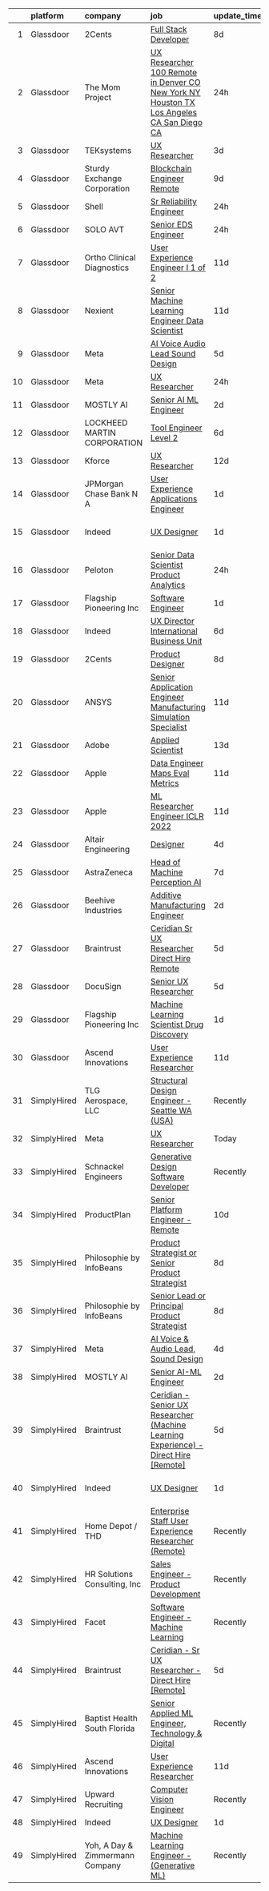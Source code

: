 

|    | platform    | company                         | job                                                                                                                                                                                                                                                                                                                                                                                                                                                                                                                                                                                                                                                                                                                                                                                                                                                                                                                                                                                                                                                                                                                                                                                                                                                                                                                                                                                                                                     | update_time   | location                   |
|---:|:------------|:--------------------------------|:----------------------------------------------------------------------------------------------------------------------------------------------------------------------------------------------------------------------------------------------------------------------------------------------------------------------------------------------------------------------------------------------------------------------------------------------------------------------------------------------------------------------------------------------------------------------------------------------------------------------------------------------------------------------------------------------------------------------------------------------------------------------------------------------------------------------------------------------------------------------------------------------------------------------------------------------------------------------------------------------------------------------------------------------------------------------------------------------------------------------------------------------------------------------------------------------------------------------------------------------------------------------------------------------------------------------------------------------------------------------------------------------------------------------------------------|:--------------|:---------------------------|
|  1 | Glassdoor   | 2Cents                          | [Full Stack Developer](https://www.glassdoor.com/partner/jobListing.htm?pos=126&ao=1136043&s=58&guid=000001823e6adf3b917051f4d32c6068&src=GD_JOB_AD&t=SR&vt=w&ea=1&cs=1_b16fae8e&cb=1658904567964&jobListingId=1008012892026&jrtk=3-0-1g8v6lns4jor1801-1g8v6lnsj2a6o000-85534a6b2d893294-)                                                                                                                                                                                                                                                                                                                                                                                                                                                                                                                                                                                                                                                                                                                                                                                                                                                                                                                                                                                                                                                                                                                                              | 8d            | Remote                     |
|  2 | Glassdoor   | The Mom Project                 | [UX Researcher  100  Remote in Denver  CO  New York  NY  Houston  TX  Los Angeles  CA  San Diego  CA ](https://www.glassdoor.com/partner/jobListing.htm?pos=103&ao=1110586&s=58&guid=000001823e6adf3b917051f4d32c6068&src=GD_JOB_AD&t=SR&vt=w&cs=1_8bb0fad2&cb=1658904567960&jobListingId=1008031987405&cpc=9DC6E4D8324653EE&jrtk=3-0-1g8v6lns4jor1801-1g8v6lnsj2a6o000-1c0499f345ea7c01--6NYlbfkN0BDp_epf89aHDQhKpPegNJQ_ldQpEFZQsM9OcONMGxWx6pU56EKHF58QjVdAUvn2gXWmN-jNxj30fEr7ucrnnoWaA7GhknQKw_pX8S0ZudUP8iUsGOEcgiWeJ71eQ-LYoWGRxy4nYltpu0silshcAFbtVcOFlDuwSNbTCoZ9Q0pn10eRlBCyIjHNWlqq7fJdTNgOzOwkM_Wy8VjFhDxmjVIYbLXsCpX-8gl55S9D-jp9nJdw8zLp0oWBRoDN-PhOwvcCkqeRox7oeghwP2GXWijhoB0pNncU0hiNAvzC-1fefUVhwc7z2H_y-iKsAN9xs9WQj-mivQjhl4wU4DJyI2zB9GIBLlT3Jhjdfxegrdy_fu02JOTkGULOSv248dSsZI5kqMCxBOdMyNUAuDED0AYWpPVGRsxnQ1rOKO9iLXt-euXKsPr-ywS38HH_0Jv8Tbc28daC0a9Bf_liPP-fHpKXSjyPbM6gzbOCzI5UUnCvnzwtcJV3Julo7IqqjH8HKzlqyMUsbom-8DAVCl46xYlxNp4gQ_Phgeo8Dy9xJpRancZqY0B0Zn1LEmWM8TX2DoFJk9QIvzeBQ%3D%3D)                                                                                                                                                                                                                                                                                                                                                                                                                  | 24h           | Burlingame, CA             |
|  3 | Glassdoor   | TEKsystems                      | [UX Researcher](https://www.glassdoor.com/partner/jobListing.htm?pos=106&ao=1110586&s=58&guid=000001823e6adf3b917051f4d32c6068&src=GD_JOB_AD&t=SR&vt=w&cs=1_03a470e0&cb=1658904567960&jobListingId=1008024266120&cpc=F4EED0218A761C36&jrtk=3-0-1g8v6lns4jor1801-1g8v6lnsj2a6o000-4a893de833f8edc7--6NYlbfkN0AuKz8EBO1xHDEL7V2YF9xF3dC_I9B9i-Zw2Jh8clPMK9BxhHDJszxSyW718EipT5OKVo0l8fGahg7JVHHTvhMl6NWgDS8cwN9dycP3fH88SEte35WzHnr9jI2zsKnd3aTaH-zb4Mlwe4dGjQZzahKkmSZE0za2Dzfn-JC1lqc6IDMnUy-JJeXO3wI-bTlZhtG8kiK47Ohvj154ZEloAZT5Yu9yO_sUVr70ePt3_jWe9v0u9JniYgd1DB5ECL9pJ8DRZyi_u2fZMHCeZp_KhTMARDBODSIOKwh3DFmDoxVE6NvUluFzEZxTIlfDwQKu-kIIB6HEOBVs2Ig55r7YBFDPb4UuIFsoWii63D_1n0VgsrCCCC85PZTmQgbNkd33WtPO7OkWINOK0yHHVQqJDOP4ForXL-0YuBAK2s5iSstvbZpq57UMw97WJ3hJBym0eQcwQmPA4Yfr9NPFEcOd9lYrhGVLnjqd1NSp3mjCo6cUN1IZsyXepjUgC0-Q4Wf7sPjrXBdWVZKrp4-fN-KEJWZ7D84pLetUT2eN4GsDVd-dMkv_C1_wxJpjysfhzRVORXAL5hxiMmCufLnAohAggD8KLRx0qimqGqflWH1GMlFPXr-B1VfZykQ1SXm-8L27lqjSbz39DLL2k9-p42lpabVwpN4wZ5D1W3oMCJQ4wcIN2ViTt95P89j_xOLDBRAQClJF6S9y0INj-Nh0v-Bfqfu0Esasrrst-HSvuttbrAq_uBirwCFjE71JVeKkvtkm-daUHjE5B1U6sU0vnwGHlynuawv249nydXTxzABlQY-lYS_XYbzDbcjv2Kym1M_zYEHz2Z5B_0Rf-Fw1u-CDzolNh_6QJloNgw4weiVfD5d1VP2HcufXwcdRfByySk8H98V-vkK9_57nWk-EXcC8o0y6YVYVyCSyMjhtjIGUqSvBG2qpc9QGU4FxakvVpTU0-oKYyxj7EHTxDQ%3D%3D)                                                                                                         | 3d            | Sunnyvale, CA              |
|  4 | Glassdoor   | Sturdy Exchange Corporation     | [Blockchain Engineer  Remote ](https://www.glassdoor.com/partner/jobListing.htm?pos=110&ao=1136043&s=58&guid=000001823e6adf3b917051f4d32c6068&src=GD_JOB_AD&t=SR&vt=w&ea=1&cs=1_e6c9e988&cb=1658904567961&jobListingId=1008010329731&jrtk=3-0-1g8v6lns4jor1801-1g8v6lnsj2a6o000-7d55b355f04952f3-)                                                                                                                                                                                                                                                                                                                                                                                                                                                                                                                                                                                                                                                                                                                                                                                                                                                                                                                                                                                                                                                                                                                                      | 9d            | Remote                     |
|  5 | Glassdoor   | Shell                           | [Sr  Reliability Engineer](https://www.glassdoor.com/partner/jobListing.htm?pos=119&ao=1136043&s=58&guid=000001823e6adf3b917051f4d32c6068&src=GD_JOB_AD&t=SR&vt=w&cs=1_b23a8796&cb=1658904567961&jobListingId=1008029899798&jrtk=3-0-1g8v6lns4jor1801-1g8v6lnsj2a6o000-ee9a156b97467a4f-)                                                                                                                                                                                                                                                                                                                                                                                                                                                                                                                                                                                                                                                                                                                                                                                                                                                                                                                                                                                                                                                                                                                                               | 24h           | Deer Park, TX              |
|  6 | Glassdoor   | SOLO AVT                        | [Senior EDS Engineer](https://www.glassdoor.com/partner/jobListing.htm?pos=123&ao=1136043&s=58&guid=000001823e6adf3b917051f4d32c6068&src=GD_JOB_AD&t=SR&vt=w&ea=1&cs=1_efadd9e4&cb=1658904567964&jobListingId=1008031728849&jrtk=3-0-1g8v6lns4jor1801-1g8v6lnsj2a6o000-829bfac877d09540-)                                                                                                                                                                                                                                                                                                                                                                                                                                                                                                                                                                                                                                                                                                                                                                                                                                                                                                                                                                                                                                                                                                                                               | 24h           | Fremont, CA                |
|  7 | Glassdoor   | Ortho Clinical Diagnostics      | [User Experience Engineer I  1 of 2 ](https://www.glassdoor.com/partner/jobListing.htm?pos=109&ao=1136043&s=58&guid=000001823e6adf3b917051f4d32c6068&src=GD_JOB_AD&t=SR&vt=w&cs=1_182d274b&cb=1658904567960&jobListingId=1008008589700&jrtk=3-0-1g8v6lns4jor1801-1g8v6lnsj2a6o000-63d4015c4070fc3e-)                                                                                                                                                                                                                                                                                                                                                                                                                                                                                                                                                                                                                                                                                                                                                                                                                                                                                                                                                                                                                                                                                                                                    | 11d           | Rochester, NY              |
|  8 | Glassdoor   | Nexient                         | [Senior Machine Learning Engineer Data Scientist](https://www.glassdoor.com/partner/jobListing.htm?pos=130&ao=1136043&s=58&guid=000001823e6adf3b917051f4d32c6068&src=GD_JOB_AD&t=SR&vt=w&cs=1_05775c98&cb=1658904567964&jobListingId=1008008457368&jrtk=3-0-1g8v6lns4jor1801-1g8v6lnsj2a6o000-8cd60bd847106d8e-)                                                                                                                                                                                                                                                                                                                                                                                                                                                                                                                                                                                                                                                                                                                                                                                                                                                                                                                                                                                                                                                                                                                        | 11d           | Ann Arbor, MI              |
|  9 | Glassdoor   | Meta                            | [AI Voice   Audio Lead  Sound Design](https://www.glassdoor.com/partner/jobListing.htm?pos=102&ao=1110586&s=58&guid=000001823e6adf3b917051f4d32c6068&src=GD_JOB_AD&t=SR&vt=w&cs=1_11c6aecf&cb=1658904567960&jobListingId=1008021479078&cpc=42BEC95245890617&jrtk=3-0-1g8v6lns4jor1801-1g8v6lnsj2a6o000-4e073b874af96635--6NYlbfkN0DYl4UJW4r1Vl7FEn6T9F-rD9lpC-0oMJVSiWjK_MGUd5ZxEn957iThda3zHpNlLYNgMYfVQ9s4oNCXX3SjvMzf_o4TxDQLD7Iobu98RQT5UF23i3NPWfluv5sy-U_N1kSmZZ9nglkNOcZTNWhF9PvTvza0NoeMtSPc9t_RXx0KrrB8CsvYXNVDFR8V-Vg44njnKjUtrrVmSsO9xOA1UJGYfJLCytuV-856QZcR6sYHhiW2pAx_IL_PnjhZGnm0sUDjXqVVGURMP2ab4Kd6HPhaJMESCI2-TmVZwsqnfxBBH04l55w2n7UNxhBzX124bTsyYS5PieLNTKl5MD0f-mVGg8W-ohCMqbTDPwvSgLtnkIHOz3nLhg9hEtzRvx7VHrOXs7LVdfLT8sDfiIicpT-4yQBC-OB1kDOOsbBGYFhZTXepn0YlrbW5cgXWXVqlw2fm4qcSWrM4nOvpTMy4wo-GkjhK0fQkxFUxtjsW1VDTQ051Pvezmb3HYTtDHQBXO9GJaosvnCZQ5tc6QM_A-vI5b3UbB2Sj_9r-l_wF7tVH1OAGt8Sy5AXglllM_u25E03KDfA6sD4mDg9giGnvfwNZY4Byx5etE-6iLpQ8GyzIhY5vg3qC9Dy4Wl5LPh7HEloAU7yIiW7QF21rLq4KG_2cxQdbAhv2pS2abpATNb3Im_eDr2azFU_t_5RULO2ic9mMbLRyfqA44giXj84DPyM5Qvh3PM7rIkxQ4nJMkdaEZEbb7cwa-aqG0bgSXa9uoDasHMZ534dmQyHTzR2XmopBxT6FnEasH4Y70QThlqoYSOzAK3oB18NwPg1fxLEkx5YtxCwM98oVooOPARwN_xwGHr2MZM0aPcc9eD7yVCtiWIJIhgP0N3hUUf2Ki_W2xuA84JaPvwTpZ8iZlKx-zwnIOHGA60GwevYdHtgZIaZ0vjr7qUazGy4yorranfazDY6R6xBRJiLX83VHgYV8bhrF5X-VZp42UTV6VZG7dLl_37eLiJu2AbvrQ80rWQKDiGUmIOB7ULB9EquHrY_2wTCp90hCE62RT4o%3D) | 5d            | Fremont, CA                |
| 10 | Glassdoor   | Meta                            | [UX Researcher](https://www.glassdoor.com/partner/jobListing.htm?pos=112&ao=1136043&s=58&guid=000001823e6adf3b917051f4d32c6068&src=GD_JOB_AD&t=SR&vt=w&ea=1&cs=1_2aef5319&cb=1658904567961&jobListingId=1008031131369&jrtk=3-0-1g8v6lns4jor1801-1g8v6lnsj2a6o000-7305b9d1fd1dfb42-)                                                                                                                                                                                                                                                                                                                                                                                                                                                                                                                                                                                                                                                                                                                                                                                                                                                                                                                                                                                                                                                                                                                                                     | 24h           | Remote                     |
| 11 | Glassdoor   | MOSTLY AI                       | [Senior AI ML Engineer](https://www.glassdoor.com/partner/jobListing.htm?pos=122&ao=1136043&s=58&guid=000001823e6adf3b917051f4d32c6068&src=GD_JOB_AD&t=SR&vt=w&ea=1&cs=1_e2f9dce4&cb=1658904567964&jobListingId=1008025309635&jrtk=3-0-1g8v6lns4jor1801-1g8v6lnsj2a6o000-8615a7f6e4c35cad-)                                                                                                                                                                                                                                                                                                                                                                                                                                                                                                                                                                                                                                                                                                                                                                                                                                                                                                                                                                                                                                                                                                                                             | 2d            | Remote                     |
| 12 | Glassdoor   | LOCKHEED MARTIN CORPORATION     | [Tool Engineer   Level 2](https://www.glassdoor.com/partner/jobListing.htm?pos=111&ao=1136043&s=58&guid=000001823e6adf3b917051f4d32c6068&src=GD_JOB_AD&t=SR&vt=w&cs=1_8ab83003&cb=1658904567961&jobListingId=1008018747791&jrtk=3-0-1g8v6lns4jor1801-1g8v6lnsj2a6o000-600b37a8d9478360-)                                                                                                                                                                                                                                                                                                                                                                                                                                                                                                                                                                                                                                                                                                                                                                                                                                                                                                                                                                                                                                                                                                                                                | 6d            | Marietta, GA               |
| 13 | Glassdoor   | Kforce                          | [UX Researcher](https://www.glassdoor.com/partner/jobListing.htm?pos=108&ao=1110586&s=58&guid=000001823e6adf3b917051f4d32c6068&src=GD_JOB_AD&t=SR&vt=w&cs=1_64ee5d7d&cb=1658904567960&jobListingId=1008005891397&cpc=2CAED5C921A5F994&jrtk=3-0-1g8v6lns4jor1801-1g8v6lnsj2a6o000-e4c2b24613f928ce--6NYlbfkN0C5IatSLh_Ak1q39eQQoPIxD737RW9NeiYGvIRXkrLjEBkC4LI6KweFWWPiS1PvvlyTklMnnQ_buaV2_SkKGWvccSW_mylaG-durmWOS5mcSmVMDNnowR7oX6Ew1L-J_Jdqxvap4ARkWXSzg1LAe2Z95TsAVoesQzNv57Zw9RvXkOgrw6M5wCMMiRZgIUXS91XbKMfReSBiXtUxEyqn57qjBimzy0bq7q4lwmjcFHN8-pE704iV-XNnHpKuCv91T8iIu8SaLhaG6GI7SsBQEdMC6TbKmy62-1bFYIJQj1Ql9Gbv238GjLWQJ4Uc4nk2d4Ig5wXvZ92k_OiGS0FBsIR32qYMco73DZl-g2Z1XCq8l0E-ok7yt9KG-LajEYx9yKjSvtG2DfRe57x5Kc6CewBbvaVgCMXCmsdTG4uZpDjOouxQdsaO0ZfAUaIC8Y5e3lgERFx5XJ8zzNKa9qtwpuW6Jw3bhU_2TirUIPCdDXwHFN-HhL-NRHrcrWzeTSht7-tVoiVwvlfrS1nxIB1PAD_3KAD3oKON_nkjvxO_r6_EBswn0IwUmX7HJeIr8ehfyAB96VjDF7SGeHqcWwTlzGS8gcNkHTFG9fA%3D)                                                                                                                                                                                                                                                                                                                                                                                                                                                                                       | 12d           | Waltham, MA                |
| 14 | Glassdoor   | JPMorgan Chase Bank  N A        | [User Experience   Applications Engineer](https://www.glassdoor.com/partner/jobListing.htm?pos=120&ao=1136043&s=58&guid=000001823e6adf3b917051f4d32c6068&src=GD_JOB_AD&t=SR&vt=w&cs=1_04b7e425&cb=1658904567961&jobListingId=1008029231570&jrtk=3-0-1g8v6lns4jor1801-1g8v6lnsj2a6o000-387a33514749dd2a-)                                                                                                                                                                                                                                                                                                                                                                                                                                                                                                                                                                                                                                                                                                                                                                                                                                                                                                                                                                                                                                                                                                                                | 1d            | Apple Valley, CA           |
| 15 | Glassdoor   | Indeed                          | [UX Designer](https://www.glassdoor.com/partner/jobListing.htm?pos=104&ao=1110586&s=58&guid=000001823e6adf3b917051f4d32c6068&src=GD_JOB_AD&t=SR&vt=w&cs=1_9898e788&cb=1658904567960&jobListingId=1008028578102&cpc=47CFDC01B3F81FAC&jrtk=3-0-1g8v6lns4jor1801-1g8v6lnsj2a6o000-2cc1071fb75654da--6NYlbfkN0CiRNM7CVr8YueLFKlzwbFWI0o7IjV438l4sVrvKZ0flpURU_mqoI8EbsK64YRr3OBYYZalZrIwKssoeo6VoDij59fqsdwtzHKpuAN9G1807uO77Tfa8ejE6RtPKcGioDYAYwx3GOtjJTokwiiBuVm99tnuj5zhfnh0G4p44u-VeDzF1xhHbpl1WSAnA2ClJkmCauGEmmM66JRjq4m8lVkAmf753XPODaExkDPZL2xyeYhCaHEBje91pJnDkihoJVdcWkhUtRprYjaWGap1vpR8h-I8S54_Q2LBVu-2p57N8uTsdjjokLyiy07anwLIVRxhN9ZPP525bjbnUyL2zVgR5mQfjoOkA1sg0AWC_5gRJUw9LkFphRrFRsC9hMvICi4XCfj4SxdalczmfhG5tmqBozJIrp5sJ9gx8WhNjsDsooIi66SL1nH24higO99qPc-E6hiF0J0RFCJ4_9287Axs8yf51CALUhOUyXoQsTIWQWuRq8p-jBgmqagtq4sPiSeQAjV4pTmrmGwEBdduJgC8L1UiMF3HO1I%3D)                                                                                                                                                                                                                                                                                                                                                                                                                                                                                                                                                         | 1d            | San Francisco, CA          |
| 16 | Glassdoor   | Peloton                         | [Senior Data Scientist  Product Analytics](https://www.glassdoor.com/partner/jobListing.htm?pos=116&ao=1136043&s=58&guid=000001823e6adf3b917051f4d32c6068&src=GD_JOB_AD&t=SR&vt=w&ea=1&cs=1_b106d309&cb=1658904567961&jobListingId=1008031118882&jrtk=3-0-1g8v6lns4jor1801-1g8v6lnsj2a6o000-34c0eeadaf6cfe77-)                                                                                                                                                                                                                                                                                                                                                                                                                                                                                                                                                                                                                                                                                                                                                                                                                                                                                                                                                                                                                                                                                                                          | 24h           | New York, NY               |
| 17 | Glassdoor   | Flagship Pioneering  Inc        | [Software Engineer](https://www.glassdoor.com/partner/jobListing.htm?pos=121&ao=1136043&s=58&guid=000001823e6adf3b917051f4d32c6068&src=GD_JOB_AD&t=SR&vt=w&ea=1&cs=1_17110b0a&cb=1658904567963&jobListingId=1008028499413&jrtk=3-0-1g8v6lns4jor1801-1g8v6lnsj2a6o000-8f1318815dcc21a0-)                                                                                                                                                                                                                                                                                                                                                                                                                                                                                                                                                                                                                                                                                                                                                                                                                                                                                                                                                                                                                                                                                                                                                 | 1d            | Somerville, MA             |
| 18 | Glassdoor   | Indeed                          | [UX Director   International Business Unit](https://www.glassdoor.com/partner/jobListing.htm?pos=105&ao=1110586&s=58&guid=000001823e6adf3b917051f4d32c6068&src=GD_JOB_AD&t=SR&vt=w&cs=1_d0010c7f&cb=1658904567960&jobListingId=1008017405356&cpc=F4EED0218A761C36&jrtk=3-0-1g8v6lns4jor1801-1g8v6lnsj2a6o000-6692539eb64e030d--6NYlbfkN0CiRNM7CVr8YueLFKlzwbFWI0o7IjV438l4sVrvKZ0flpURU_mqoI8EbsK64YRr3OBmVELRUUeHvWSOYAAbIDZOcwVBESz_4r4uQwb7jykAK8gWDBv1yNCRt_65S__YGcKDeNRPpsqFj83DROfI5s5SgTa-Top28McJ3aGA6GUYLkxkrMe1V8r2KbLxLTcvXqgp5sHnAIGwX4IoagA99ETU-LaptiR913HxcTv196AZ70cWliqBJKfCzcnq9fdlUgxGMjEY2spIxmuivDWCq1t-MHrxBUOB8pAeh3qKQaLP7wLHtTrhBjkv6tisMePcyNQYXWK7BNjtNjfQIdVzvqHIFPHWbwKfx0AnEquLM6Kquy9cYJE_h5SUfC4uAHeB_lcWXElUCx-ZomI_pFu0mw8MiRen-Jkb6PABI82p99DEdT0AlFuZcUZdGmaWTJOXqO3Rl9EtBqe7LdrtZk18agTrKzr5ercskH7jegHJcrY6YQ5zroD1ISqMR-kVtJwb5HUqrdgkdsp-1EeI6o9K0qwi)                                                                                                                                                                                                                                                                                                                                                                                                                                                                                                                                         | 6d            | New York, NY               |
| 19 | Glassdoor   | 2Cents                          | [Product Designer](https://www.glassdoor.com/partner/jobListing.htm?pos=124&ao=1136043&s=58&guid=000001823e6adf3b917051f4d32c6068&src=GD_JOB_AD&t=SR&vt=w&ea=1&cs=1_07f53f78&cb=1658904567964&jobListingId=1008012892209&jrtk=3-0-1g8v6lns4jor1801-1g8v6lnsj2a6o000-87ec4afc59254818-)                                                                                                                                                                                                                                                                                                                                                                                                                                                                                                                                                                                                                                                                                                                                                                                                                                                                                                                                                                                                                                                                                                                                                  | 8d            | Remote                     |
| 20 | Glassdoor   | ANSYS                           | [Senior Application Engineer   Manufacturing Simulation Specialist](https://www.glassdoor.com/partner/jobListing.htm?pos=101&ao=1110586&s=58&guid=000001823e6adf3b917051f4d32c6068&src=GD_JOB_AD&t=SR&vt=w&cs=1_afea6fcb&cb=1658904567960&jobListingId=1008007293644&cpc=F44B5BD681589083&jrtk=3-0-1g8v6lns4jor1801-1g8v6lnsj2a6o000-21c2375bc4b679a4--6NYlbfkN0C1CYJ5HQK12A7y0ZBhFhW3e-LGRaOWowYCOYawr20fAEqcDIfPVtibm8xm15mGcS_lo3e3_y55i-iNl6kLvH8sNJQ3JC3naHHw13crspdD4xI4_lTxCJ3M6a_C482OGnJYiTDpzdKBLvnYByxtMyC4YOdJgj09_L-VGI36NDsSpm4eevkWl7p-Gcly_mPjHWC2A9-oaXPhIByPyEJVL1y-d1QNk-nlfrhQQysoC7E9ZYwk9bHRFeEIZccga4QJU2omSQFfCbzeEaQ5SYiRxGm6gVPUwbQSHYR1L9ol9uLVVGodovw_265n197zFLNnJBhzwQ4y4_knKdeRfgYfrJuUR2-q1aAc4YZZG6FQQm-DzDr98Jy-cyhUzEsy3jys3ub6vtB7cfWZqCfimqiw5N73smPhoIQjXbpNl-vW6XF6SmBpEPsi60z9UIaOdJXjoHv10ac1wU2XDRrzH7AiEXtUtjq5V4a3ZeXYq4YcQXZm4bavjmgJUGHppbLdDUTLTSxZ0j7B9n0B2c5GTq7uZVTCE8N5aP22CznBDE08WsTHtP13wOnZWnFN)                                                                                                                                                                                                                                                                                                                                                                                                                                                                                 | 11d           | Evanston, IL               |
| 21 | Glassdoor   | Adobe                           | [Applied Scientist](https://www.glassdoor.com/partner/jobListing.htm?pos=118&ao=1136043&s=58&guid=000001823e6adf3b917051f4d32c6068&src=GD_JOB_AD&t=SR&vt=w&cs=1_8d87aad4&cb=1658904567961&jobListingId=1008002513355&jrtk=3-0-1g8v6lns4jor1801-1g8v6lnsj2a6o000-1f282fbfde7d387b-)                                                                                                                                                                                                                                                                                                                                                                                                                                                                                                                                                                                                                                                                                                                                                                                                                                                                                                                                                                                                                                                                                                                                                      | 13d           | Seattle, WA                |
| 22 | Glassdoor   | Apple                           | [Data Engineer  Maps Eval Metrics](https://www.glassdoor.com/partner/jobListing.htm?pos=125&ao=1136043&s=58&guid=000001823e6adf3b917051f4d32c6068&src=GD_JOB_AD&t=SR&vt=w&cs=1_793615c9&cb=1658904567964&jobListingId=1008008289048&jrtk=3-0-1g8v6lns4jor1801-1g8v6lnsj2a6o000-89a818e6f99c9e1d-)                                                                                                                                                                                                                                                                                                                                                                                                                                                                                                                                                                                                                                                                                                                                                                                                                                                                                                                                                                                                                                                                                                                                       | 11d           | Cupertino, CA              |
| 23 | Glassdoor   | Apple                           | [ML Researcher   Engineer  ICLR 2022 ](https://www.glassdoor.com/partner/jobListing.htm?pos=114&ao=1136043&s=58&guid=000001823e6adf3b917051f4d32c6068&src=GD_JOB_AD&t=SR&vt=w&cs=1_2e05dce7&cb=1658904567961&jobListingId=1008009264013&jrtk=3-0-1g8v6lns4jor1801-1g8v6lnsj2a6o000-5dcd502bc99616ef-)                                                                                                                                                                                                                                                                                                                                                                                                                                                                                                                                                                                                                                                                                                                                                                                                                                                                                                                                                                                                                                                                                                                                   | 11d           | Cupertino, CA              |
| 24 | Glassdoor   | Altair Engineering              | [Designer](https://www.glassdoor.com/partner/jobListing.htm?pos=117&ao=1136043&s=58&guid=000001823e6adf3b917051f4d32c6068&src=GD_JOB_AD&t=SR&vt=w&cs=1_c6be78ab&cb=1658904567961&jobListingId=1008021964087&jrtk=3-0-1g8v6lns4jor1801-1g8v6lnsj2a6o000-3f8525cc99bfc013-)                                                                                                                                                                                                                                                                                                                                                                                                                                                                                                                                                                                                                                                                                                                                                                                                                                                                                                                                                                                                                                                                                                                                                               | 4d            | Troy, MI                   |
| 25 | Glassdoor   | AstraZeneca                     | [Head of Machine Perception  AI](https://www.glassdoor.com/partner/jobListing.htm?pos=127&ao=1136043&s=58&guid=000001823e6adf3b917051f4d32c6068&src=GD_JOB_AD&t=SR&vt=w&cs=1_4e41eb2c&cb=1658904567965&jobListingId=1008013808913&jrtk=3-0-1g8v6lns4jor1801-1g8v6lnsj2a6o000-94cac11f5079832c-)                                                                                                                                                                                                                                                                                                                                                                                                                                                                                                                                                                                                                                                                                                                                                                                                                                                                                                                                                                                                                                                                                                                                         | 7d            | Gaithersburg, MD           |
| 26 | Glassdoor   | Beehive Industries              | [Additive Manufacturing Engineer](https://www.glassdoor.com/partner/jobListing.htm?pos=113&ao=1136043&s=58&guid=000001823e6adf3b917051f4d32c6068&src=GD_JOB_AD&t=SR&vt=w&ea=1&cs=1_e458d8fa&cb=1658904567961&jobListingId=1008025282792&jrtk=3-0-1g8v6lns4jor1801-1g8v6lnsj2a6o000-b06b90d79097ace9-)                                                                                                                                                                                                                                                                                                                                                                                                                                                                                                                                                                                                                                                                                                                                                                                                                                                                                                                                                                                                                                                                                                                                   | 2d            | Denver, CO                 |
| 27 | Glassdoor   | Braintrust                      | [Ceridian   Sr UX Researcher   Direct Hire  Remote ](https://www.glassdoor.com/partner/jobListing.htm?pos=107&ao=1110586&s=58&guid=000001823e6adf3b917051f4d32c6068&src=GD_JOB_AD&t=SR&vt=w&ea=1&cs=1_0b57ff37&cb=1658904567961&jobListingId=1008020482256&cpc=8795CF9063CD573D&jrtk=3-0-1g8v6lns4jor1801-1g8v6lnsj2a6o000-7b3d2c70f5f214f5--6NYlbfkN0AL3dVr72y2kzw2kaN2Ho5i09lACUMjYeOySpm2U6KfangpSdCj5igvGaHR0TeJqvz7bpU3jEwJ6Ru_ST2EdS9l21TI94BXs9RnikKnMRj2AVanoD62YxPd6Asfbv0Mel9EbV3Mgwkt9A0fh6YZD4I8PS9NLusXpUlUp0E8hBv05CoHs8kfUJ5mb1xo9U2FSZ_gbiq6qwZvrfXcGtX7Ywp0u_bGN5F12uHbhKELx6vg4ZvdnuVuYeT-bQ8cWJ_p6Ex6oUPL5opykCb1nEv12kJF1Z4Eq7kfW6Zn2z2mIjKN1WgmvgfJUTMrY9WB12XfrBTwckUQcev3VSHFo_5TdNcGR1vLArpuuAnZER9fZ7IBrQTlPtj-YNy85kWUHkpnwy0nyOI_Kz0KPspA3qfvAIokSrs24c7ixDk5UNmhybrG6On-m5YTuhiX7lUpELMe8-_2gx5vd0KyL-QH69t0lLRug0j5-42WyX0tjuYFoGNuhnQcA4Od02IOF1NQxRE7nFzk9-oBMEtNEesLNghzGTgLZY7R6x5so44Ip2GPopoXk3aKB_a_CXJmsCrxmjFLrRy5ak9wY1hALYF5dN0p1h5jIh_F3GktRqFnIterv7MAlUWwtAGjqLPntVjp7S3v_Vhf3Y5GUNv_R499QK8YcTUfipAvhrFSoQ6b0Q48v0BN0zk77vl2eISa0VYpazruVf5T6vW9WgwiuGtXeo46KrJkBtweo89rXrsxdDsH8KbOZYcliGXjRMrQ)                                                                                                                                                                                                                                                                                           | 5d            | San Francisco, CA          |
| 28 | Glassdoor   | DocuSign                        | [Senior UX Researcher](https://www.glassdoor.com/partner/jobListing.htm?pos=129&ao=1136043&s=58&guid=000001823e6adf3b917051f4d32c6068&src=GD_JOB_AD&t=SR&vt=w&cs=1_78e87071&cb=1658904567964&jobListingId=1008020797615&jrtk=3-0-1g8v6lns4jor1801-1g8v6lnsj2a6o000-4705d59f445b0336-)                                                                                                                                                                                                                                                                                                                                                                                                                                                                                                                                                                                                                                                                                                                                                                                                                                                                                                                                                                                                                                                                                                                                                   | 5d            | Seattle, WA                |
| 29 | Glassdoor   | Flagship Pioneering  Inc        | [Machine Learning Scientist  Drug Discovery](https://www.glassdoor.com/partner/jobListing.htm?pos=128&ao=1136043&s=58&guid=000001823e6adf3b917051f4d32c6068&src=GD_JOB_AD&t=SR&vt=w&cs=1_94326b4b&cb=1658904567964&jobListingId=1008028988616&jrtk=3-0-1g8v6lns4jor1801-1g8v6lnsj2a6o000-711180781a7c4d72-)                                                                                                                                                                                                                                                                                                                                                                                                                                                                                                                                                                                                                                                                                                                                                                                                                                                                                                                                                                                                                                                                                                                             | 1d            | Cambridge, MA              |
| 30 | Glassdoor   | Ascend Innovations              | [User Experience Researcher](https://www.glassdoor.com/partner/jobListing.htm?pos=115&ao=1136043&s=58&guid=000001823e6adf3b917051f4d32c6068&src=GD_JOB_AD&t=SR&vt=w&ea=1&cs=1_5dfb6b49&cb=1658904567961&jobListingId=1008009053175&jrtk=3-0-1g8v6lns4jor1801-1g8v6lnsj2a6o000-2803a83c2794fba5-)                                                                                                                                                                                                                                                                                                                                                                                                                                                                                                                                                                                                                                                                                                                                                                                                                                                                                                                                                                                                                                                                                                                                        | 11d           | Remote                     |
| 31 | SimplyHired | TLG Aerospace, LLC              | [Structural Design Engineer - Seattle WA (USA)](https://www.simplyhired.com/job/mvnDWLhVqOcECdoWxeeMjQyCDGBGrPl6HTl6Es086WiBppGtueZB1g?q=generative+engineer)                                                                                                                                                                                                                                                                                                                                                                                                                                                                                                                                                                                                                                                                                                                                                                                                                                                                                                                                                                                                                                                                                                                                                                                                                                                                           | Recently      | Seattle, WA                |
| 32 | SimplyHired | Meta                            | [UX Researcher](https://www.simplyhired.com/job/8H1_pRMC9T52dPLEcSfiRPZFUqETFbyD7K_89wG8mqVyZjYNrSB2TA?q=generative+engineer)                                                                                                                                                                                                                                                                                                                                                                                                                                                                                                                                                                                                                                                                                                                                                                                                                                                                                                                                                                                                                                                                                                                                                                                                                                                                                                           | Today         | Remote                     |
| 33 | SimplyHired | Schnackel Engineers             | [Generative Design Software Developer](https://www.simplyhired.com/job/KE0-EPFCtTp8eniWTTdVA6iqehRWfXqNBvdE0wHECgCONieSBqtj5A?q=generative+engineer)                                                                                                                                                                                                                                                                                                                                                                                                                                                                                                                                                                                                                                                                                                                                                                                                                                                                                                                                                                                                                                                                                                                                                                                                                                                                                    | Recently      | Omaha, NE                  |
| 34 | SimplyHired | ProductPlan                     | [Senior Platform Engineer - Remote](https://www.simplyhired.com/job/N-bBkbklTx7mb-VMpRlDRFttladGxgpDo26YM8VE5kJnKM6y8UMjzA?q=generative+engineer)                                                                                                                                                                                                                                                                                                                                                                                                                                                                                                                                                                                                                                                                                                                                                                                                                                                                                                                                                                                                                                                                                                                                                                                                                                                                                       | 10d           | Santa Barbara, CA          |
| 35 | SimplyHired | Philosophie by InfoBeans        | [Product Strategist or Senior Product Strategist](https://www.simplyhired.com/job/qXBp_29NY8GSVD78upooL1kZ0Nh8O1D43Axe3oegtf0C809JAtZktQ?q=generative+engineer)                                                                                                                                                                                                                                                                                                                                                                                                                                                                                                                                                                                                                                                                                                                                                                                                                                                                                                                                                                                                                                                                                                                                                                                                                                                                         | 8d            | Remote                     |
| 36 | SimplyHired | Philosophie by InfoBeans        | [Senior Lead or Principal Product Strategist](https://www.simplyhired.com/job/qZ5WtraMc7Iwr4093ml9VmKWvF4YHUX2tx43b5Yv2DOCEjXqSWSSAw?q=generative+engineer)                                                                                                                                                                                                                                                                                                                                                                                                                                                                                                                                                                                                                                                                                                                                                                                                                                                                                                                                                                                                                                                                                                                                                                                                                                                                             | 8d            | Remote                     |
| 37 | SimplyHired | Meta                            | [AI Voice & Audio Lead, Sound Design](https://www.simplyhired.com/job/5lYzaYXspz6ZS0qrjHhAtSiIS8ozGC7a90xxshueranYZ03i-n-rbg?q=generative+engineer)                                                                                                                                                                                                                                                                                                                                                                                                                                                                                                                                                                                                                                                                                                                                                                                                                                                                                                                                                                                                                                                                                                                                                                                                                                                                                     | 4d            | Remote                     |
| 38 | SimplyHired | MOSTLY AI                       | [Senior AI-ML Engineer](https://www.simplyhired.com/job/1KTyrTu7ImS4EvyfHtVSGQ0Ydo4-T-H_ObHpwg9341w7xeWFFYI8zA?q=generative+engineer)                                                                                                                                                                                                                                                                                                                                                                                                                                                                                                                                                                                                                                                                                                                                                                                                                                                                                                                                                                                                                                                                                                                                                                                                                                                                                                   | 2d            | Remote                     |
| 39 | SimplyHired | Braintrust                      | [Ceridian - Senior UX Researcher (Machine Learning Experience) - Direct Hire [Remote]](https://www.simplyhired.com/job/CtOnEj36ub374XQB44htIqqlz-yipcR4AXspLq1WlcYjAlSNdt8jmg?q=generative+engineer)                                                                                                                                                                                                                                                                                                                                                                                                                                                                                                                                                                                                                                                                                                                                                                                                                                                                                                                                                                                                                                                                                                                                                                                                                                    | 5d            | San Francisco, CA          |
| 40 | SimplyHired | Indeed                          | [UX Designer](https://www.simplyhired.com/job/SwNklWcw_vPOjznhIgdoi3niChV4IlbcgJKCt-QcUrNBG5d9HhMYpQ?q=generative+engineer)                                                                                                                                                                                                                                                                                                                                                                                                                                                                                                                                                                                                                                                                                                                                                                                                                                                                                                                                                                                                                                                                                                                                                                                                                                                                                                             | 1d            | United States +4 locations |
| 41 | SimplyHired | Home Depot / THD                | [Enterprise Staff User Experience Researcher (Remote)](https://www.simplyhired.com/job/OCmKnGofzV5hw7O-viYblxOz7UbxbYKKYLSNMWkqpJJFujD_IBrYgA?q=generative+engineer)                                                                                                                                                                                                                                                                                                                                                                                                                                                                                                                                                                                                                                                                                                                                                                                                                                                                                                                                                                                                                                                                                                                                                                                                                                                                    | Recently      | Atlanta, GA                |
| 42 | SimplyHired | HR Solutions Consulting, Inc    | [Sales Engineer - Product Development](https://www.simplyhired.com/job/rpFE5MaZswcnKsII82cyD7Oav5ZNtbyLELzQ2fRaf2-O5diJr9V0Pg?q=generative+engineer)                                                                                                                                                                                                                                                                                                                                                                                                                                                                                                                                                                                                                                                                                                                                                                                                                                                                                                                                                                                                                                                                                                                                                                                                                                                                                    | Recently      | Melbourne, FL              |
| 43 | SimplyHired | Facet                           | [Software Engineer - Machine Learning](https://www.simplyhired.com/job/rRl7LpYqGiIowLAwzbrNzMgXtXTFbKgtp-z9fo66PKEqX4Q6nYlO_w?q=generative+engineer)                                                                                                                                                                                                                                                                                                                                                                                                                                                                                                                                                                                                                                                                                                                                                                                                                                                                                                                                                                                                                                                                                                                                                                                                                                                                                    | Recently      | San Francisco, CA          |
| 44 | SimplyHired | Braintrust                      | [Ceridian - Sr UX Researcher - Direct Hire [Remote]](https://www.simplyhired.com/job/5dkOKWkpc3vrnzlgaYnvlpj3ZPzUjNLl51jtfP-zrefLQ9O7dzg-5A?q=generative+engineer)                                                                                                                                                                                                                                                                                                                                                                                                                                                                                                                                                                                                                                                                                                                                                                                                                                                                                                                                                                                                                                                                                                                                                                                                                                                                      | 5d            | San Francisco, CA          |
| 45 | SimplyHired | Baptist Health South Florida    | [Senior Applied ML Engineer, Technology & Digital](https://www.simplyhired.com/job/w4XfdyKBZzEoHKtw_P4Er5pbiR_NkyvPjfV75RMmKLRbIaSbsjZWeg?q=generative+engineer)                                                                                                                                                                                                                                                                                                                                                                                                                                                                                                                                                                                                                                                                                                                                                                                                                                                                                                                                                                                                                                                                                                                                                                                                                                                                        | Recently      | Florida                    |
| 46 | SimplyHired | Ascend Innovations              | [User Experience Researcher](https://www.simplyhired.com/job/q6D63gEk2wOXOPL2ug1DnQ_lW_0YTSgnzupCHUT2wYcMVPatBUZpTw?q=generative+engineer)                                                                                                                                                                                                                                                                                                                                                                                                                                                                                                                                                                                                                                                                                                                                                                                                                                                                                                                                                                                                                                                                                                                                                                                                                                                                                              | 11d           | Remote                     |
| 47 | SimplyHired | Upward Recruiting               | [Computer Vision Engineer](https://www.simplyhired.com/job/rkCRw4L7zZyIjOI7zDuN7ivicgLG8hqhk8yOpjOy7-yVCSDmzkL6ow?q=generative+engineer)                                                                                                                                                                                                                                                                                                                                                                                                                                                                                                                                                                                                                                                                                                                                                                                                                                                                                                                                                                                                                                                                                                                                                                                                                                                                                                | Recently      | Remote                     |
| 48 | SimplyHired | Indeed                          | [UX Designer](https://www.simplyhired.com/job/SwNklWcw_vPOjznhIgdoi3niChV4IlbcgJKCt-QcUrNBG5d9HhMYpQ?q=generative+engineer)                                                                                                                                                                                                                                                                                                                                                                                                                                                                                                                                                                                                                                                                                                                                                                                                                                                                                                                                                                                                                                                                                                                                                                                                                                                                                                             | 1d            | United States              |
| 49 | SimplyHired | Yoh, A Day & Zimmermann Company | [Machine Learning Engineer - (Generative ML)](https://www.simplyhired.com/job/7aYu7SxFh_rMH8QW9USb027e2AVza7KDRKSJCstzz2rOHP-O66kvpw?q=generative+engineer)                                                                                                                                                                                                                                                                                                                                                                                                                                                                                                                                                                                                                                                                                                                                                                                                                                                                                                                                                                                                                                                                                                                                                                                                                                                                             | Recently      | Mountain View, CA          |